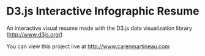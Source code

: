 # D3.js Interactive Infographic Resume

An interactive visual resume made with the D3.js data visualization library (http://www.d3js.org/)

You can view this project live at http://www.carenmartineau.com
